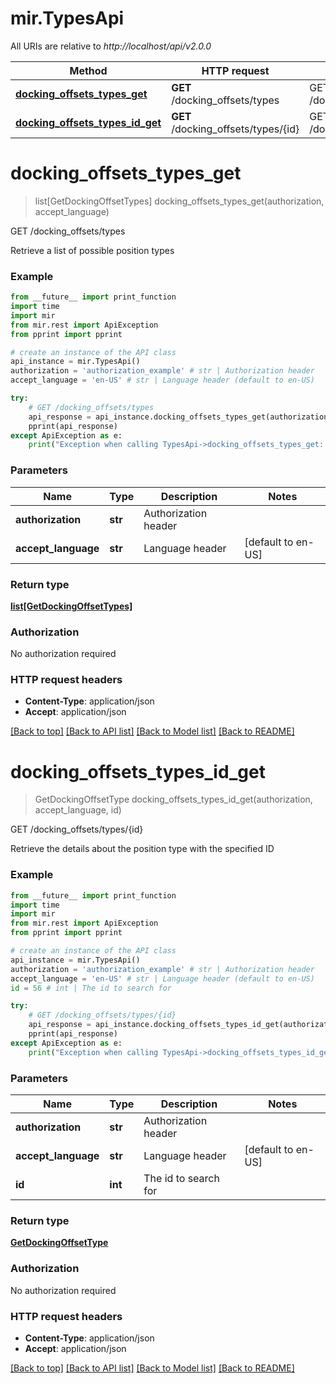 # mir.TypesApi

All URIs are relative to *http://localhost/api/v2.0.0*

Method | HTTP request | Description
------------- | ------------- | -------------
[**docking_offsets_types_get**](TypesApi.md#docking_offsets_types_get) | **GET** /docking_offsets/types | GET /docking_offsets/types
[**docking_offsets_types_id_get**](TypesApi.md#docking_offsets_types_id_get) | **GET** /docking_offsets/types/{id} | GET /docking_offsets/types/{id}


# **docking_offsets_types_get**
> list[GetDockingOffsetTypes] docking_offsets_types_get(authorization, accept_language)

GET /docking_offsets/types

Retrieve a list of possible position types

### Example
```python
from __future__ import print_function
import time
import mir
from mir.rest import ApiException
from pprint import pprint

# create an instance of the API class
api_instance = mir.TypesApi()
authorization = 'authorization_example' # str | Authorization header
accept_language = 'en-US' # str | Language header (default to en-US)

try:
    # GET /docking_offsets/types
    api_response = api_instance.docking_offsets_types_get(authorization, accept_language)
    pprint(api_response)
except ApiException as e:
    print("Exception when calling TypesApi->docking_offsets_types_get: %s\n" % e)
```

### Parameters

Name | Type | Description  | Notes
------------- | ------------- | ------------- | -------------
 **authorization** | **str**| Authorization header | 
 **accept_language** | **str**| Language header | [default to en-US]

### Return type

[**list[GetDockingOffsetTypes]**](GetDockingOffsetTypes.md)

### Authorization

No authorization required

### HTTP request headers

 - **Content-Type**: application/json
 - **Accept**: application/json

[[Back to top]](#) [[Back to API list]](../README.md#documentation-for-api-endpoints) [[Back to Model list]](../README.md#documentation-for-models) [[Back to README]](../README.md)

# **docking_offsets_types_id_get**
> GetDockingOffsetType docking_offsets_types_id_get(authorization, accept_language, id)

GET /docking_offsets/types/{id}

Retrieve the details about the position type with the specified ID

### Example
```python
from __future__ import print_function
import time
import mir
from mir.rest import ApiException
from pprint import pprint

# create an instance of the API class
api_instance = mir.TypesApi()
authorization = 'authorization_example' # str | Authorization header
accept_language = 'en-US' # str | Language header (default to en-US)
id = 56 # int | The id to search for

try:
    # GET /docking_offsets/types/{id}
    api_response = api_instance.docking_offsets_types_id_get(authorization, accept_language, id)
    pprint(api_response)
except ApiException as e:
    print("Exception when calling TypesApi->docking_offsets_types_id_get: %s\n" % e)
```

### Parameters

Name | Type | Description  | Notes
------------- | ------------- | ------------- | -------------
 **authorization** | **str**| Authorization header | 
 **accept_language** | **str**| Language header | [default to en-US]
 **id** | **int**| The id to search for | 

### Return type

[**GetDockingOffsetType**](GetDockingOffsetType.md)

### Authorization

No authorization required

### HTTP request headers

 - **Content-Type**: application/json
 - **Accept**: application/json

[[Back to top]](#) [[Back to API list]](../README.md#documentation-for-api-endpoints) [[Back to Model list]](../README.md#documentation-for-models) [[Back to README]](../README.md)

